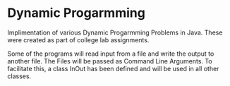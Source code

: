 # Dynamic Progarmming
Implimentation of various Dynamic Progarmming Problems in Java. These were created as part of college lab assignments.

Some of the programs will read input from a file and write the output to another file. The Files will be passed as Command Line Arguments. To facilitate this, a class InOut has been defined and will be used in all other classes.
 